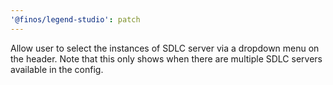 ```yaml
---
'@finos/legend-studio': patch
---
```


Allow user to select the instances of SDLC server via a dropdown menu on the header. Note that this only shows when there are multiple SDLC servers available in the config.
